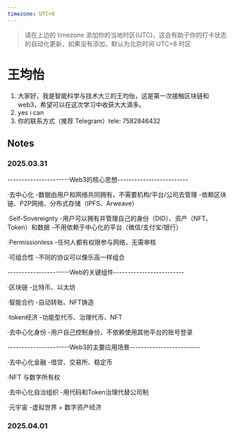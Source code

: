 ```yaml
---
timezone: UTC+8
---
```


> 请在上边的 timezone 添加你的当地时区(UTC)，这会有助于你的打卡状态的自动化更新，如果没有添加，默认为北京时间 UTC+8 时区


# 王均怡

1. 大家好，我是智能科学与技术大三的王均怡，这是第一次接触区块链和web3，希望可以在这次学习中收获大大滴多。
2. yes i can
3. 你的联系方式（推荐 Telegram）tele: 7582846432

## Notes

<!-- Content_START -->

### 2025.03.31

----------------------Web3的核心思想-------------------------

·去中心化
-数据由用户和网络共同拥有，不需要机构/平台/公司去管理
-依赖区块链、P2P网络、分布式存储（IPFS、Arweave）

·Self-Sovereignty
-用户可以拥有并管理自己的身份（DID）、资产（NFT、Token）和数据
-不用依赖于中心化的平台（微信/支付宝/银行）

·Permissionless
-任何人都有权限参与网络，无需审核

·可组合性
-不同的协议可以像乐高一样组合

----------------------Web的关键组件-------------------------

·区块链
-比特币、以太坊

·智能合约
-自动转账、NFT铸造

·token经济
-功能型代币、治理代币、NFT

·去中心化身份
-用户自己控制身份，不依赖使用其他平台的账号登录

----------------------Web3的主要应用场景-------------------------

·去中心化金融
-借贷、交易所、稳定币

·NFT 与数字所有权

·去中心化自治组织
-用代码和Token治理代替公司制

·元宇宙
-虚拟世界 + 数字资产经济

### 2025.04.01

<!-- Content_END -->
